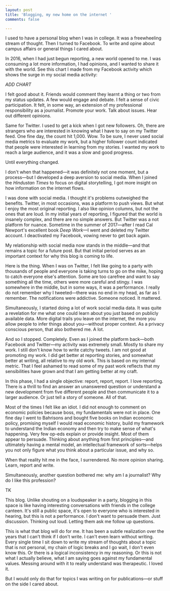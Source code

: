 ```yaml
---
layout: post
title: 'Blogging, my new home on the internet '
comments: false

---
```

I used to have a personal blog when I was in college. It was a freewheeling stream of thought. Then I turned to Facebook. To write and opine about campus affairs or general things I cared about. 

In 2016, when I had just begun reporting, a new world opened to me. I was consuming a lot more information, I had opinions, and I wanted to share it with the world. See this chart I made from my Facebook activity which shows the surge in my social media activity:

_ADD CHART_

I felt good about it. Friends would comment they learnt a thing or two from my status updates. A few would engage and debate. I felt a sense of civic participation. It felt, in some way, an extension of my professional responsibility as a journalist. Promote your work. Talk about issues. Hear out different opinions. 

Same for Twitter. I used to get a kick when I got new followers. Oh, there are strangers who are interested in knowing what I have to say on my Twitter feed. One fine day, the count hit 1,000. Wow. To be sure, I never used social media metrics to evaluate my work, but a higher follower count indicated that people were interested in learning from my stories. I wanted my work to reach a large audience, and it was a slow and good progress. 

Until everything changed. 

I don't when that happened—it was definitely not one moment, but a process—but I developed a deep aversion to social media. When I joined the _Hindustan Times_ to focus on digital storytelling, I got more insight on how information on the internet flows. 

I was done with social media. I thought it's problems outweighed the benefits. Twitter, in most occasions, was a platform to push views. But what I enjoy the most original reporting. I also like opinion columns, but not the ones that are loud. In my initial years of reporting, I figured that the world is insanely complex, and there are no simple answers. But Twitter was a not platform for nuance. Sometime in the summer of 2017—after I read Cal Newport's excellent book _Deep Work_—I went and deleted my Twitter account. I deactivated my Facebook, vowing never to get back again. 

My relationship with social media now stands in the middle—and that remains a topic for a future post. But that initial period serves as an important context for why this blog is coming to life. 

Here is the thing. When I was on Twitter, I felt like going to a party with thousands of people and everyone is taking turns to go on the mike, hoping to catch everyone else's attention. Some are too carefree and want to say something all the time, others were more careful and stingy. I was somewhere in the middle, but in some ways, it was a performance. I really do not remember why I tweeted—there was no end in my head, as far as I remember. The notifications were addictive. Someone noticed. It mattered. 

Simultaneously, I started doing a lot of work social media data. It was quite a revelation for me what one could learn about you just based on publicly available data. More digital trails you leave on the internet, the more you allow people to infer things about you—without proper context. As a privacy conscious person, that also bothered me. A lot. 

And so I stopped. Completely. Even as I joined the platform back—both Facebook and Twitter—my activity was extremely small. Mostly to share my work. I still don't know how to write catchy tweets. I am not good at promoting my work. I did get better at reporting stories, and somewhat better at writing, all relative to my old work. This is based on my internal metric. That I feel ashamed to read some of my past work reflects that my sensibilities have grown and that I am getting better at my craft. 

In this phase, I had a single objective: report, report, report. I love reporting. There is a thrill to find an answer an unanswered question or understand a new development from five different people and then communicate it to a larger audience. Or just tell a story of someone. All of that. 

Most of the times I felt like an idiot. I did not enough to comment on economic policies because boss, my fundamentals were not in place. One fine day I went to Bahrisons and bought five books on Indian economic policy, promising myself I would read economic history, build my framework to understand the Indian economy and then try to make sense of what's happening. Very few op-eds explain or provide insight. Most of them appear to persuade. Thinking about anything from first principles—and ultimately having a mental model, an intellectual framework of sorts—helps you not only figure what you think about a particular issue, and why so. 

When that reality hit me in the face, I surrendered. No more opinion sharing. Learn, report and write. 

Simultaneously, another question bothered me: why am I a journalist? Why do I like this profession?

TK

This blog. Unlike shouting on a loudspeaker in a party, blogging in this space is like having interesting conversations with friends in the college canteen. It's still a public space, it's open to everyone who is interested in hearing,  but this is not a performance. I don't want to persuade them. Just discussion. Thinking out loud. Letting them ask me follow up questions. 

This is what that blog will do for me. It has been a subtle realization over the years that I can't think if I don't write. I can't even learn without writing. Every single time I sit down to write my stream of thoughts about a topic that is not personal, my chain of logic breaks and I go wait, I don't even know this. Or there is a logical inconsistency in my reasoning. Or this is not what I actually believe, what I am saying goes against my fundamental values. Messing around with it to really understand was therapeutic. I loved it. 

But I would only do that for topics I was writing on for publications—or stuff on the side I cared about. 